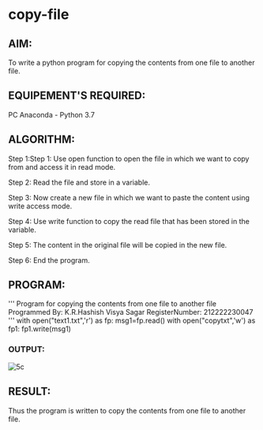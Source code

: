 # copy-file
## AIM:
To write a python program for copying the contents from one file to another file.
## EQUIPEMENT'S REQUIRED: 
PC
Anaconda - Python 3.7
## ALGORITHM: 
Step 1:Step 1:
Use open function to open the file in which we want to copy from and access it in read mode.

Step 2:
Read the file and store in a variable.

Step 3:
Now create a new file in which we want to paste the content using write access mode.

Step 4:
Use write function to copy the read file that has been stored in the variable.

Step 5:
The content in the original file will be copied in the new file.

Step 6:
End the program. 

## PROGRAM:
''' 
Program for copying the contents from one file to another file
Programmed By: K.R.Hashish Visya Sagar
RegisterNumber: 212222230047
'''
with open("text1.txt",'r') as fp:
    msg1=fp.read()
with open("copytxt",'w') as fp1:
    fp1.write(msg1)
### OUTPUT:

![5c](https://github.com/kathiravan13/copy-file/assets/119831303/7744f2b0-29fe-45d4-8277-7e76de97e897)


## RESULT:
Thus the program is written to copy the contents from one file to another file.
